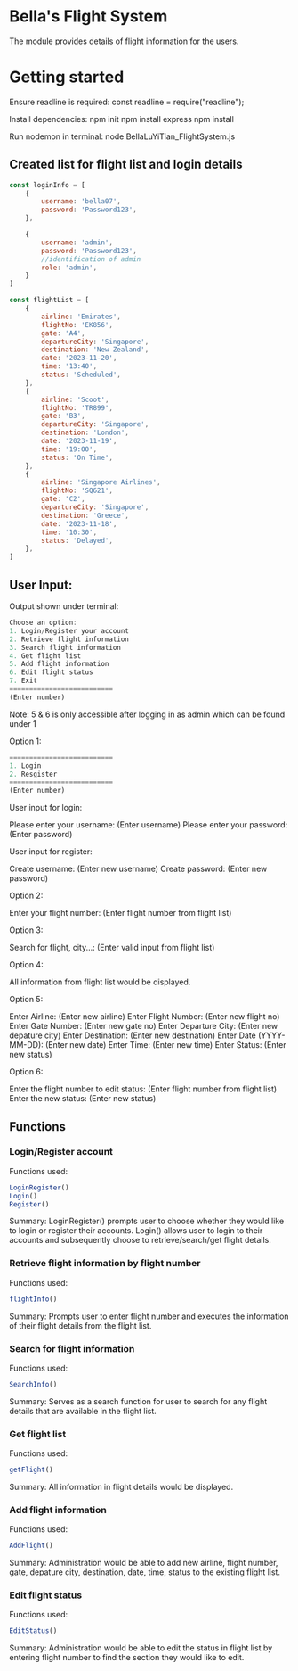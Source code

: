 # Bella's Flight System
The module provides details of flight information for the users.

# Getting started
Ensure readline is required:
const readline = require("readline");

Install dependencies:
npm init
npm install express
npm install

Run nodemon in terminal:
node BellaLuYiTian_FlightSystem.js

## Created list for flight list and login details

```js
const loginInfo = [
    {
        username: 'bella07',
        password: 'Password123',
    },

    {
        username: 'admin',
        password: 'Password123',
        //identification of admin
        role: 'admin',
    }
]
```

```js
const flightList = [
    {
        airline: 'Emirates',
        flightNo: 'EK856',
        gate: 'A4',
        departureCity: 'Singapore',
        destination: 'New Zealand',
        date: '2023-11-20',
        time: '13:40',
        status: 'Scheduled',
    },
    {
        airline: 'Scoot',
        flightNo: 'TR899',
        gate: 'B3',
        departureCity: 'Singapore',
        destination: 'London',
        date: '2023-11-19',
        time: '19:00',
        status: 'On Time',
    },
    {
        airline: 'Singapore Airlines',
        flightNo: 'SQ621',
        gate: 'C2',
        departureCity: 'Singapore',
        destination: 'Greece',
        date: '2023-11-18',
        time: '10:30',
        status: 'Delayed',
    },
]
```
## User Input:
Output shown under terminal:

```js
Choose an option:
1. Login/Register your account
2. Retrieve flight information
3. Search flight information
4. Get flight list
5. Add flight information
6. Edit flight status
7. Exit
==========================
(Enter number)
```
Note: 5 & 6 is only accessible after logging in as admin which can be found under 1

Option 1:

```js
==========================
1. Login
2. Resgister
==========================
(Enter number)
```

User input for login:

Please enter your username: (Enter username)
Please enter your password: (Enter password)

User input for register:

Create username: (Enter new username)
Create password: (Enter new password)

Option 2:

Enter your flight number: (Enter flight number from flight list)

Option 3:

Search for flight, city...: (Enter valid input from flight list)

Option 4:

All information from flight list would be displayed.

Option 5:

Enter Airline: (Enter new airline)
Enter Flight Number: (Enter new flight no)
Enter Gate Number: (Enter new gate no)
Enter Departure City: (Enter new depature city)
Enter Destination: (Enter new destination)
Enter Date (YYYY-MM-DD): (Enter new date)
Enter Time: (Enter new time)
Enter Status: (Enter new status)

Option 6:

Enter the flight number to edit status: (Enter flight number from flight list)
Enter the new status: (Enter new status)

## Functions
### Login/Register account
Functions used:
```js
LoginRegister()
Login()
Register()
```
Summary: LoginRegister() prompts user to choose whether they would like to login or register their accounts. Login() allows user to login to their accounts and subsequently choose to retrieve/search/get flight details.

### Retrieve flight information by flight number
Functions used:
```js
flightInfo()
```
Summary: Prompts user to enter flight number and executes the information of their flight details from the flight list.

### Search for flight information
Functions used:
```js
SearchInfo()
```
Summary: Serves as a search function for user to search for any flight details that are available in the flight list.

### Get flight list
Functions used:
```js
getFlight()
```
Summary: All information in flight details would be displayed.

### Add flight information
Functions used:
```js
AddFlight()
```
Summary: Administration would be able to add new airline, flight number, gate, depature city, destination, date, time, status to the existing flight list.

### Edit flight status
Functions used:
```js
EditStatus()
```
Summary: Administration would be able to edit the status in flight list by entering flight number to find the section they would like to edit.